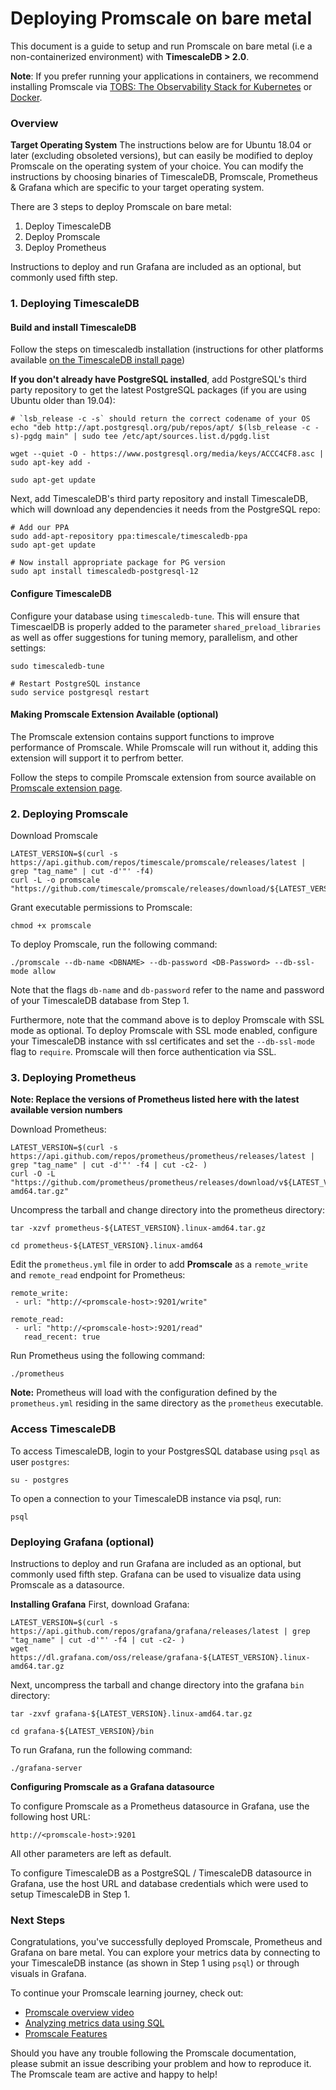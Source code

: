 # Deploying Promscale on bare metal

This document is a guide to setup and run Promscale on bare metal (i.e a non-containerized environment) with **TimescaleDB > 2.0**.

**Note**: If you prefer running your applications in containers, we recommend installing Promscale via [TOBS: The Observability Stack for Kubernetes](https://github.com/timescale/tobs) or [Docker](https://github.com/timescale/promscale/blob/master/docs/docker.md).

### Overview

**Target Operating System**
The instructions below are for Ubuntu 18.04 or later (excluding obsoleted versions), but can easily be modified to deploy Promscale on the operating system of your choice. You can modify the instructions by choosing binaries of TimescaleDB, Promscale, Prometheus & Grafana which are specific to your target operating system.

There are 3 steps to deploy Promscale on bare metal:

<ol>
<li> Deploy TimescaleDB </li>
<li> Deploy Promscale </li>
<li> Deploy Prometheus </li>
</ol>

Instructions to deploy and run Grafana are included as an optional, but commonly used fifth step.

### 1. Deploying TimescaleDB

#### Build and install TimescaleDB

Follow the steps on timescaledb installation (instructions for other platforms available [on the TimescaleDB install page](https://docs.timescale.com/latest/getting-started/installation))

**If you don't already have PostgreSQL installed**, add PostgreSQL's third party repository to get the latest PostgreSQL packages (if you are using Ubuntu older than 19.04):

```
# `lsb_release -c -s` should return the correct codename of your OS
echo "deb http://apt.postgresql.org/pub/repos/apt/ $(lsb_release -c -s)-pgdg main" | sudo tee /etc/apt/sources.list.d/pgdg.list

wget --quiet -O - https://www.postgresql.org/media/keys/ACCC4CF8.asc | sudo apt-key add -

sudo apt-get update
```

Next, add TimescaleDB's third party repository and install TimescaleDB, which will download any dependencies it needs from the PostgreSQL repo:

```
# Add our PPA
sudo add-apt-repository ppa:timescale/timescaledb-ppa
sudo apt-get update

# Now install appropriate package for PG version
sudo apt install timescaledb-postgresql-12
```

#### Configure TimescaleDB

Configure your database using `timescaledb-tune`. This will ensure that TimescaelDB is properly added to the parameter `shared_preload_libraries` as well as offer suggestions for tuning memory, parallelism, and other settings:

```
sudo timescaledb-tune

# Restart PostgreSQL instance
sudo service postgresql restart
```

#### Making Promscale Extension Available (optional)

The Promscale extension contains support functions to improve performance of Promscale. While Promscale will run without it, adding this extension will support it to perfrom better.

Follow the steps to compile Promscale extension from source available on [Promscale extension page](https://github.com/timescale/promscale_extension).

### 2. Deploying Promscale

Download Promscale

```
LATEST_VERSION=$(curl -s https://api.github.com/repos/timescale/promscale/releases/latest | grep "tag_name" | cut -d'"' -f4)
curl -L -o promscale "https://github.com/timescale/promscale/releases/download/${LATEST_VERSION}/promscale_${LATEST_VERSION}_Linux_x86_64"
```

Grant executable permissions to Promscale:

```
chmod +x promscale
```

To deploy Promscale, run the following command:

```
./promscale --db-name <DBNAME> --db-password <DB-Password> --db-ssl-mode allow
```

Note that the flags `db-name` and `db-password` refer to the name and password of your TimescaleDB database from Step 1.

Furthermore, note that the command above is to deploy Promscale with SSL mode as optional. To deploy Promscale with SSL mode enabled, configure your TimescaleDB instance with ssl certificates and set the `--db-ssl-mode` flag to `require`. Promscale will then force authentication via SSL.

### 3. Deploying Prometheus

**Note: Replace the versions of Prometheus listed here with the latest available version numbers**

Download Prometheus:

```
LATEST_VERSION=$(curl -s https://api.github.com/repos/prometheus/prometheus/releases/latest | grep "tag_name" | cut -d'"' -f4 | cut -c2- )
curl -O -L "https://github.com/prometheus/prometheus/releases/download/v${LATEST_VERSION}/prometheus-${LATEST_VERSION}.linux-amd64.tar.gz"
```

Uncompress the tarball and change directory into the prometheus directory:

```
tar -xzvf prometheus-${LATEST_VERSION}.linux-amd64.tar.gz
```

```
cd prometheus-${LATEST_VERSION}.linux-amd64
```

Edit the `prometheus.yml` file in order to add **Promscale** as a `remote_write` and `remote_read` endpoint for Prometheus:

```
remote_write:
 - url: "http://<promscale-host>:9201/write"
 
remote_read:
 - url: "http://<promscale-host>:9201/read"
   read_recent: true
```

Run Prometheus using the following command:

```
./prometheus
```

**Note:** Prometheus will load with the configuration defined by the `prometheus.yml` residing in the same directory as the `prometheus` executable.

### Access TimescaleDB

To access TimescaleDB, login to your PostgresSQL database using `psql` as user `postgres`:

```
su - postgres
```

To open a connection to your TimescaleDB instance via psql, run:

```
psql
```

### Deploying Grafana (optional)

Instructions to deploy and run Grafana are included as an optional, but commonly used fifth step. Grafana can be used to visualize data using Promscale as a datasource.

**Installing Grafana**
First, download Grafana:

```
LATEST_VERSION=$(curl -s https://api.github.com/repos/grafana/grafana/releases/latest | grep "tag_name" | cut -d'"' -f4 | cut -c2- )
wget https://dl.grafana.com/oss/release/grafana-${LATEST_VERSION}.linux-amd64.tar.gz
```

Next, uncompress the tarball and change directory into the grafana `bin` directory:

```
tar -zxvf grafana-${LATEST_VERSION}.linux-amd64.tar.gz
```

```
cd grafana-${LATEST_VERSION}/bin
```

To run Grafana, run the following command:

```
./grafana-server
```

**Configuring Promscale as a Grafana datasource**

To configure Promscale as a Prometheus datasource in Grafana, use the following host URL:

```
http://<promscale-host>:9201
```

All other parameters are left as default.

To configure TimescaleDB as a PostgreSQL / TimescaleDB datasource in Grafana, use the host URL and database credentials which were used to setup TimescaleDB in Step 1.

### Next Steps

Congratulations, you've successfully deployed Promscale, Prometheus and Grafana on bare metal. You can explore your metrics data by connecting to your TimescaleDB instance (as shown in Step 1 using `psql`) or through visuals in Grafana.

To continue your Promscale learning journey, check out:

* [Promscale overview video](https://youtu.be/FWZju1De5lc)
* [Analyzing metrics data using SQL](https://github.com/timescale/promscale/blob/master/docs/sql_schema.md)
* [Promscale Features](https://github.com/timescale/promscale#-features)

Should you have any trouble following the Promscale documentation, please submit an issue describing your problem and how to reproduce it. The Promscale team are active and happy to help!
